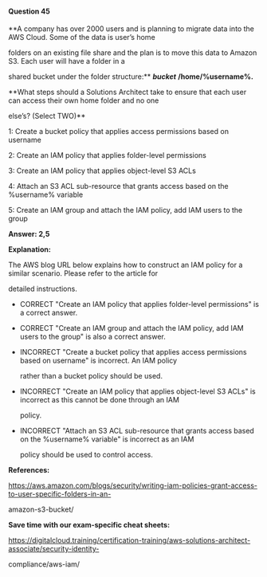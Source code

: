 #### Question  45


**A company has over 2000 users and is planning to migrate data into the AWS Cloud. Some of the data is user’s home

folders on an existing file share and the plan is to move this data to Amazon S3. Each user will have a folder in a

shared bucket under the folder structure:** **_bucket_** **/home/%username%.**


**What steps should a Solutions Architect take to ensure that each user can access their own home folder and no one

else’s? (Select TWO)**


1: Create a bucket policy that applies access permissions based on username


2: Create an IAM policy that applies folder-level permissions


3: Create an IAM policy that applies object-level S3 ACLs


4: Attach an S3 ACL sub-resource that grants access based on the %username% variable


5: Create an IAM group and attach the IAM policy, add IAM users to the group


**Answer: 2,5**


**Explanation:**


The AWS blog URL below explains how to construct an IAM policy for a similar scenario. Please refer to the article for

detailed instructions.


- CORRECT "Create an IAM policy that applies folder-level permissions" is a correct answer.


- CORRECT "Create an IAM group and attach the IAM policy, add IAM users to the group" is also a correct answer.


- INCORRECT "Create a bucket policy that applies access permissions based on username" is incorrect. An IAM policy

  rather than a bucket policy should be used.


- INCORRECT "Create an IAM policy that applies object-level S3 ACLs" is incorrect as this cannot be done through an IAM

  policy.


- INCORRECT "Attach an S3 ACL sub-resource that grants access based on the %username% variable" is incorrect as an IAM

  policy should be used to control access.


**References:**


https://aws.amazon.com/blogs/security/writing-iam-policies-grant-access-to-user-specific-folders-in-an-

amazon-s3-bucket/


**Save time with our exam-specific cheat sheets:**


https://digitalcloud.training/certification-training/aws-solutions-architect-associate/security-identity-

compliance/aws-iam/

